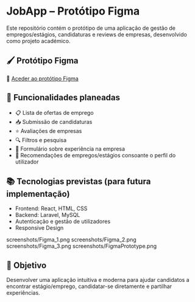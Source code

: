 # JobApp – Protótipo Figma

Este repositório contém o protótipo de uma aplicação de gestão de empregos/estágios, candidaturas e reviews de empresas, desenvolvido como projeto académico.

## 🖌️ Protótipo Figma

📎 [Aceder ao protótipo Figma](https://www.figma.com/design/QlHMM1rtIvAJNU7QXxDCIW/Prototype?node-id=0-1&t=pmfGGxhzSzazHSBg-1)
## 🧠 Funcionalidades planeadas

- 📋 Lista de ofertas de emprego
- 📥 Submissão de candidaturas
- ⭐ Avaliações de empresas
- 🔍 Filtros e pesquisa
- 🧾 Formulário sobre experiência na empresa
- 📄 Recomendações de empregos/estágios consoante o perfil do utilizador

## 📚 Tecnologias previstas (para futura implementação)

- Frontend: React, HTML, CSS
- Backend: Laravel, MySQL
- Autenticação e gestão de utilizadores
- Responsive Design

screenshots/Figma_1.png
screenshots/Figma_2.png
screenshots/Figma_3.png
screenshots/FigmaPrototype.png


## 🎯 Objetivo

Desenvolver uma aplicação intuitiva e moderna para ajudar candidatos a encontrar estágio/emprego, candidatar-se diretamente e partilhar experiências.
